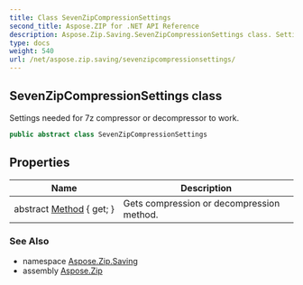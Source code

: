 ```yaml
---
title: Class SevenZipCompressionSettings
second_title: Aspose.ZIP for .NET API Reference
description: Aspose.Zip.Saving.SevenZipCompressionSettings class. Settings needed for 7z compressor or decompressor to work
type: docs
weight: 540
url: /net/aspose.zip.saving/sevenzipcompressionsettings/
---
```

## SevenZipCompressionSettings class

Settings needed for 7z compressor or decompressor to work.

```csharp
public abstract class SevenZipCompressionSettings
```

## Properties

| Name | Description |
| --- | --- |
| abstract [Method](../../aspose.zip.saving/sevenzipcompressionsettings/method/) { get; } | Gets compression or decompression method. |

### See Also

* namespace [Aspose.Zip.Saving](../../aspose.zip.saving/)
* assembly [Aspose.Zip](../../)


